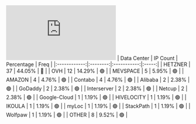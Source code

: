 ![Diagramm](https://github.com/obajay/StateSync-snapshots/blob/main/Projects/Aura/1/README.md)
| Data Center | IP Count | Percentage | Freq |
|:------------:|:--------:|:-----------:|:-----:|
| HETZNER | 37 | 44.05% | 🔴 |
| OVH | 12 | 14.29% | 🟢 |
| MEVSPACE | 5 | 5.95% | 🟢 |
| AMAZON | 4 | 4.76% | 🟢 |
| Contabo | 4 | 4.76% | 🟢 |
| Alibaba | 2 | 2.38% | 🟢 |
| GoDaddy | 2 | 2.38% | 🟢 |
| Interserver | 2 | 2.38% | 🟢 |
| Netcup | 2 | 2.38% | 🟢 |
| Google-Cloud | 1 | 1.19% | 🟢 |
| HIVELOCITY | 1 | 1.19% | 🟢 |
| IKOULA | 1 | 1.19% | 🟢 |
| myLoc | 1 | 1.19% | 🟢 |
| StackPath | 1 | 1.19% | 🟢 |
| Wolfpaw | 1 | 1.19% | 🟢 |
| OTHER | 8 | 9.52% | 🟢 |